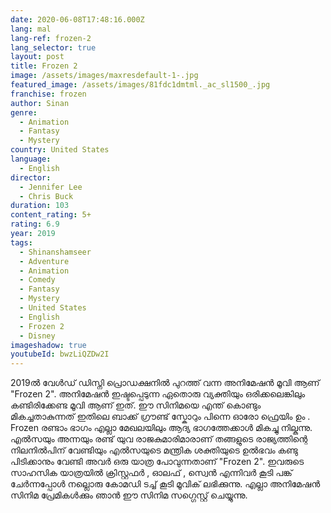 ```yaml
---
date: 2020-06-08T17:48:16.000Z
lang: mal
lang-ref: frozen-2
lang_selector: true
layout: post
title: Frozen 2
image: /assets/images/maxresdefault-1-.jpg
featured_image: /assets/images/81fdc1dmtml._ac_sl1500_.jpg
franchise: frozen
author: Sinan
genre:
  - Animation
  - Fantasy
  - Mystery
country: United States
language:
  - English
director:
  - Jennifer Lee
  - Chris Buck
duration: 103
content_rating: 5+
rating: 6.9
year: 2019
tags:
  - Shinanshamseer
  - Adventure
  - Animation
  - Comedy
  - Fantasy
  - Mystery
  - United States
  - English
  - Frozen 2
  - Disney
imageshadow: true
youtubeId: bwzLiQZDw2I
---
```

2019ൽ വേൾഡ് ഡിസ്നി പ്രൊഡക്ഷനിൽ പുറത്ത് വന്ന അനിമേഷൻ മൂവി ആണ് "Frozen 2". അനിമേഷൻ ഇഷ്ടപ്പെടുന്ന ഏതൊരു വ്യക്തിയും ഒരിക്കലെങ്കിലും കണ്ടിരിക്കേണ്ട മൂവി ആണ് ഇത്. ഈ സിനിമയെ എന്ത് കൊണ്ടും മികച്ചതാകുന്നത് ഇതിലെ ബാക്ക് ഗ്രൗണ്ട് സ്കോറും പിന്നെ ഓരോ ഫ്രെയിം ഉം . Frozen രണ്ടാം ഭാഗം എല്ലാ മേഖലയിലും ആദ്യ ഭാഗത്തേക്കാൾ മികച്ചു നില്കുന്നു. എൽസയും അന്നയും രണ്ട് യുവ രാജകുമാരിമാരാണ് തങ്ങളുടെ രാജ്യത്തിന്റെ നിലനിൽപിന് വേണ്ടിയും എൽസയുടെ മന്ത്രിക ശക്തിയുടെ ഉൽഭവം കണ്ടു പിടിക്കാനും  വേണ്ടി അവർ  ഒരു യാത്ര പോവുന്നതാണ്  "Frozen 2". ഇവരുടെ സാഹസിക യാത്രയിൽ ക്രിസ്റ്റഫർ  , ഓലഫ് , സ്വെൻ എന്നിവർ കൂടി പങ്ക് ചേർന്നപ്പോൾ നല്ലൊരു കോമഡി ടച്ച്‌ കൂടി മൂവിക് ലഭിക്കുന്നു. എല്ലാ അനിമേഷൻ സിനിമ പ്രേമികൾക്കും ഞാൻ ഈ സിനിമ സഗ്ഗെസ്റ്റ് ചെയ്യുന്നു.
